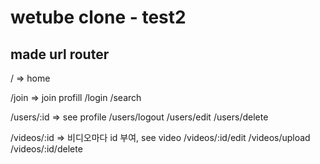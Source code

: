 # wetube clone - test2

## made url router

/ => home

/join => join profill
/login
/search

/users/:id => see profile
/users/logout
/users/edit
/users/delete

/videos/:id => 비디오마다 id 부여, see video
/videos/:id/edit
/videos/upload
/videos/:id/delete
